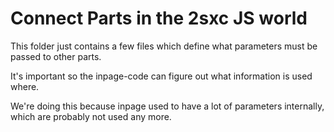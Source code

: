 # Connect Parts in the 2sxc JS world

This folder just contains a few files which define what parameters must be passed to other parts. 

It's important so the inpage-code can figure out what information is used where. 

We're doing this because inpage used to have a lot of parameters internally, which are probably not used any more.